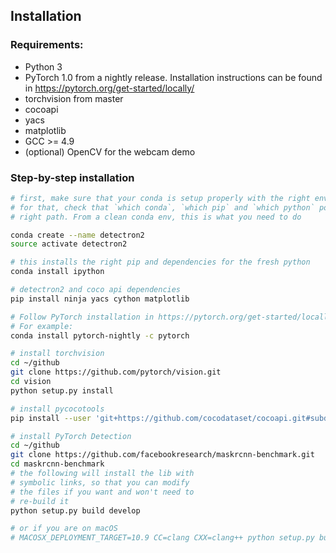 ## Installation

### Requirements:
- Python 3
- PyTorch 1.0 from a nightly release. Installation instructions can be found in https://pytorch.org/get-started/locally/
- torchvision from master
- cocoapi
- yacs
- matplotlib
- GCC >= 4.9
- (optional) OpenCV for the webcam demo


### Step-by-step installation

```bash
# first, make sure that your conda is setup properly with the right environment
# for that, check that `which conda`, `which pip` and `which python` points to the
# right path. From a clean conda env, this is what you need to do

conda create --name detectron2
source activate detectron2

# this installs the right pip and dependencies for the fresh python
conda install ipython

# detectron2 and coco api dependencies
pip install ninja yacs cython matplotlib

# Follow PyTorch installation in https://pytorch.org/get-started/locally/
# For example:
conda install pytorch-nightly -c pytorch

# install torchvision
cd ~/github
git clone https://github.com/pytorch/vision.git
cd vision
python setup.py install

# install pycocotools
pip install --user 'git+https://github.com/cocodataset/cocoapi.git#subdirectory=PythonAPI'

# install PyTorch Detection
cd ~/github
git clone https://github.com/facebookresearch/maskrcnn-benchmark.git
cd maskrcnn-benchmark
# the following will install the lib with
# symbolic links, so that you can modify
# the files if you want and won't need to
# re-build it
python setup.py build develop

# or if you are on macOS
# MACOSX_DEPLOYMENT_TARGET=10.9 CC=clang CXX=clang++ python setup.py build develop
```



